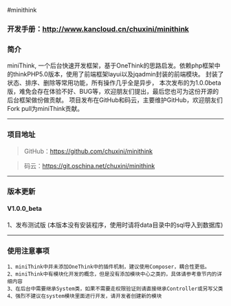 #minithink
### 开发手册：http://www.kancloud.cn/chuxini/minithink
### 简介
miniThink, 一个后台快速开发框架，基于OneThink的思路启发。依赖php框架中的thinkPHP5.0版本，使用了前端框架layui以及jqadmin封装的前端模块。 封装了状态、排序、删除等常用功能，所有操作几乎全是异步，
本次发布的为1.0.0beta版，难免会存在体验不好、BUG等，欢迎朋友们提出，最后您也可为这份开源的后台框架做份做贡献。
项目发布在GitHub和码云，主要维护GitHub，欢迎朋友们Fork pull为miniThink贡献。

* * * * *
### 项目地址
> GitHub：https://github.com/chuxini/minithink

> 码云：https://git.oschina.net/chuxini/minithink
* * * * *

### 版本更新

#### V1.0.0_beta
1、发布测试版 (本版本没有安装程序，使用时请将data目录中的sql导入到数据库)

	
* * * * *
### 使用注意事项
    1、miniThink中并未添加OneThink中的插件机制，建议使用Composer，耦合性更低。
    2、miniThink中有模块化开发的概念，但是没有添加模块中心之类的，具体请参考章节内的详细内容
    3、在后台中需要继承System类，如果不需要走权限验证则请直接继承Controller或另写父类
    4、强烈不建议在system模块里面进行开发，请开发者创建新的模块
    